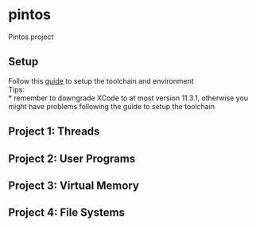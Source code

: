 # pintos

Pintos project

## Setup

Follow this [guide](https://www.cs.jhu.edu/~huang/cs318/fall20/project/setup.html "Guide") to setup the toolchain and environment  
Tips:  
    * remember to downgrade XCode to at most version 11.3.1, otherwise you might have problems following the guide to setup the toolchain

## Project 1: Threads

## Project 2: User Programs

## Project 3: Virtual Memory

## Project 4: File Systems
